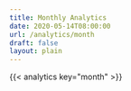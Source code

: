 ```yaml
---
title: Monthly Analytics
date: 2020-05-14T08:00:00
url: /analytics/month
draft: false
layout: plain
---
```


{{< analytics key="month" >}}
